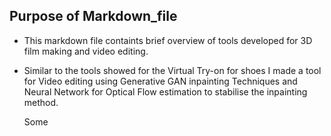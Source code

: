 ## Purpose of Markdown_file
   * This markdown file containts brief overview of tools developed for 3D film making and video editing.


   * Similar to the tools showed for the Virtual Try-on for shoes
     I made a tool for Video editing using Generative GAN inpainting Techniques and Neural Network for Optical Flow
     estimation to stabilise the inpainting method.


     Some 
